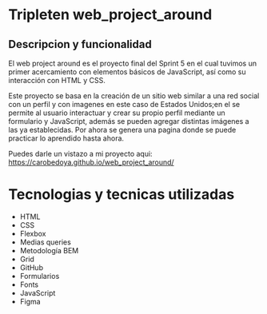 # Tripleten web_project_around

## Descripcion y funcionalidad

El web project around es el proyecto final del Sprint 5 en el cual tuvimos un primer acercamiento con elementos básicos de JavaScript, así como su interacción con HTML y CSS.

Este proyecto se basa en la creación de un sitio web similar a una red social con un perfil y con imagenes en este caso de Estados Unidos;en el se permite al usuario interactuar y crear su propio perfil mediante un formulario y JavaScript, además se pueden agregar distintas imágenes a las ya establecidas. Por ahora se genera una pagina donde se puede practicar lo aprendido hasta ahora.

Puedes darle un vistazo a mi proyecto aqui:
https://carobedoya.github.io/web_project_around/

# Tecnologias y tecnicas utilizadas

- HTML
- CSS
- Flexbox
- Medias queries
- Metodología BEM
- Grid
- GitHub
- Formularios
- Fonts
- JavaScript
- Figma
